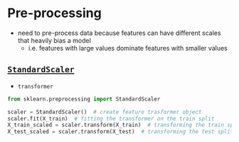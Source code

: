 # Pre-processing
- need to pre-process data because features can have different scales that heavily bias a model
	- i.e. features with large values dominate features with smaller values
## [`StandardScaler`](https://scikit-learn.org/stable/modules/generated/sklearn.preprocessing.StandardScaler.html)
- `transformer`
```python
from sklearn.preprocessing import StandardScaler

scaler = StandardScaler()  # create feature trasformer object
scaler.fit(X_train)  # fitting the transformer on the train split
X_train_scaled = scaler.transform(X_train)  # transforming the train split
X_test_scaled = scaler.transform(X_test)  # transforming the test split
```